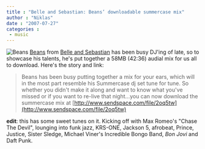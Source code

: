 ```yaml
---
title : "Belle and Sebastian: Beans’ downloadable summercase mix"
author : "Niklas"
date : "2007-07-27"
categories : 
 - music
---
```


![Beans](https://niklasblog.com/wp-content/2007-07-27-beans.jpg) [Beans](http://www.belleandsebastian.com/bandbios.php?MemberName=Chris) from [Belle and Sebastian](http://www.belleandsebastian.co.uk) has been busy DJ'ing of late, so to showcase his talents, he's put together a 58MB (42:36) audial mix for us all to download. Here's the story and link:

> Beans has been busy putting together a mix for your ears, which will in the most part resemble his Summercase dj set tune for tune. So whether you didn't make it along and want to know what you've missed or if you want to re-live that night...you can now download the summercase mix at [http://www.sendspace.com/file/2oq5tw](http://www.sendspace.com/file/2oq5tw)

**edit**: this has some sweet tunes on it. Kicking off with Max Romeo's "Chase The Devil", lounging into funk jazz, KRS-ONE, Jackson 5, afrobeat, Prince, Justice, Sister Sledge, Michael Viner's Incredible Bongo Band, _Bon Jovi_ and Daft Punk.
